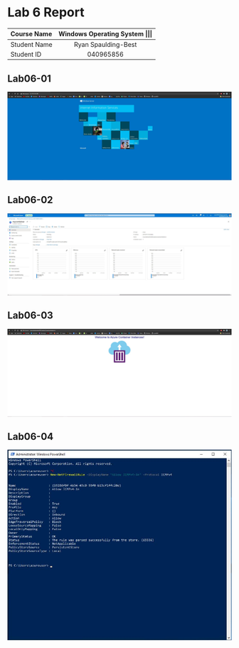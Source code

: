 # Lab 6 Report

| **Course Name**  | **Windows Operating System \|\|\|**|
|:-------------| :-----------------------------:|
|Student Name  | Ryan Spaulding-Best            |
|Student ID    | 040965856                      |

## Lab06-01

![Screenshots/Lab05_04.JPG](Screenshots/Lab06_01.JPG)

## Lab06-02

![Screenshots/Lab05_04.JPG](Screenshots/Lab06_02.JPG)

## Lab06-03

![Screenshots/Lab05_04.JPG](Screenshots/Lab06_03.JPG)

## Lab06-04

![Screenshots/Lab05_04.JPG](Screenshots/Lab06_04.JPG)
